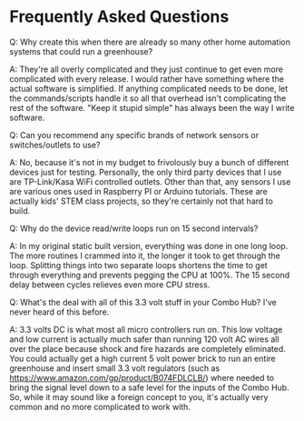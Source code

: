 # Frequently Asked Questions

Q: Why create this when there are already so many other home automation systems that could run a greenhouse?

A: They're all overly complicated and they just continue to get even more complicated with every release. I would rather have something where the actual software is simplified. If anything complicated needs to be done, let the commands/scripts handle it so all that overhead isn't complicating the rest of the software. "Keep it stupid simple" has always been the way I write software.

Q: Can you recommend any specific brands of network sensors or switches/outlets to use?

A: No, because it's not in my budget to frivolously buy a bunch of different devices just for testing. Personally, the only third party devices that I use are TP-Link/Kasa WiFi controlled outlets. Other than that, any sensors I use are various ones used in Raspberry PI or Arduino tutorials. These are actually kids' STEM class projects, so they're certainly not that hard to build.

Q: Why do the device read/write loops run on 15 second intervals?

A: In my original static built version, everything was done in one long loop. The more routines I crammed into it, the longer it took to get through the loop. Splitting things into two separate loops shortens the time to get through everything and prevents pegging the CPU at 100%. The 15 second delay between cycles relieves even more CPU stress.

Q: What's the deal with all of this 3.3 volt stuff in your Combo Hub? I've never heard of this before.

A: 3.3 volts DC is what most all micro controllers run on. This low voltage and low current is actually much safer than running 120 volt AC wires all over the place because shock and fire hazards are completely eliminated. You could actually get a high current 5 volt power brick to run an entire greenhouse and insert small 3.3 volt regulators (such as https://www.amazon.com/gp/product/B074FDLCLB/) where needed to bring the signal level down to a safe level for the inputs of the Combo Hub. So, while it may sound like a foreign concept to you, it's actually very common and no more complicated to work with.
